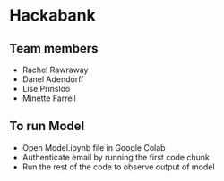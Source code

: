 # Hackabank

## Team members
- Rachel Rawraway
- Danel Adendorff
- Lise Prinsloo
- Minette Farrell

## To run Model
- Open Model.ipynb file in Google Colab
- Authenticate email by running the first code chunk
- Run the rest of the code to observe output of model
